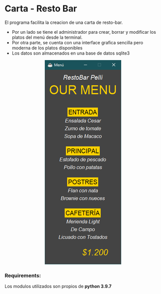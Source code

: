 # Carta - Resto Bar
El programa facilita la creacion de una carta de resto-bar. 
- Por un lado se tiene el administrador para crear, borrar y modificar los platos del menú desde la terminal. 
- Por otra parte, se cuenta con una interface grafica sencilla pero moderna de los platos disponibles
- Los datos son almacenados en una base de datos sqlite3

<p align = 'center'><img src = "img.png"></p>

### Requirements:
Los modulos utilizados son propios de __python 3.9.7__
